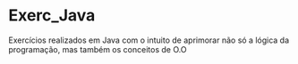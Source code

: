 # Exerc_Java
Exercícios realizados em Java com o intuito de aprimorar não só a lógica da programação, mas também os conceitos de O.O
